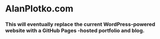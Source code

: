 # AlanPlotko.com

### This will eventually replace the current WordPress-powered website with a GitHub Pages -hosted portfolio and blog.
